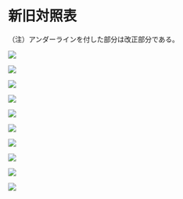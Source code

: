 # 新旧対照表

（注）アンダーラインを付した部分は改正部分である。

![](https://www.nta.go.jp/tmp/a913f5dd-c8b2-4711-b8f7-0a846767f1b0/images/cd35e7f20b4a2bbccf98ad908e943e795e2a7bf5a83872e83dab5150c7175d93.jpg)

![](https://www.nta.go.jp/tmp/a913f5dd-c8b2-4711-b8f7-0a846767f1b0/images/172773ad8aab0f0257353430f39a8efc12651f6a95b43ccf69743853f1af9e0b.jpg)

![](https://www.nta.go.jp/tmp/a913f5dd-c8b2-4711-b8f7-0a846767f1b0/images/04cf7281c337afe096e38fb85e13e681397d921bfc88059a236946d57e20ef8d.jpg)

![](https://www.nta.go.jp/tmp/a913f5dd-c8b2-4711-b8f7-0a846767f1b0/images/dc29f3623f0538a824c06770ec4cf810193e0124235d65a2ff04e09ab9ca3617.jpg)

![](https://www.nta.go.jp/tmp/a913f5dd-c8b2-4711-b8f7-0a846767f1b0/images/ec46759230859e14e8461004b344a2fae651f4221599031e7112f3b19d65adbc.jpg)

![](https://www.nta.go.jp/tmp/a913f5dd-c8b2-4711-b8f7-0a846767f1b0/images/bddbc36251d59d22f126d0946ca5b3fa152d3643284924931805a07918877f8d.jpg)

![](https://www.nta.go.jp/tmp/a913f5dd-c8b2-4711-b8f7-0a846767f1b0/images/4df0c23482f86eb84f2aafb39edf00d581adca47d5d789f6f9b9b8ef25ed70c3.jpg)

![](https://www.nta.go.jp/tmp/a913f5dd-c8b2-4711-b8f7-0a846767f1b0/images/a3d3fec31f57cef8cc25e28189e8aa4b39b1a130676758c0bf15d6431a61d2ad.jpg)

![](https://www.nta.go.jp/tmp/a913f5dd-c8b2-4711-b8f7-0a846767f1b0/images/b09f39f3bf268819411c15ca2d81fb65e0dbf3f80c61580cd4e63b2de2ca7bbd.jpg)

![](https://www.nta.go.jp/tmp/a913f5dd-c8b2-4711-b8f7-0a846767f1b0/images/66e4a05a9eed3be0d885b4efc9b865bcb8806614aa405d6ec8cd7cb5c454a6f5.jpg)